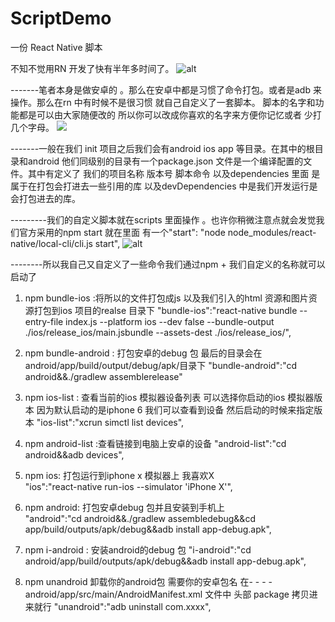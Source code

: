 # ScriptDemo
一份 React Native 脚本


不知不觉用RN 开发了快有半年多时间了。
![alt](https://www.moretime.vip/upload/2019/04/2oi54vk44ah4tq69kp9m39ptkg.jpg)

-------笔者本身是做安卓的 。那么在安卓中都是习惯了命令打包。或者是adb 来操作。那么在rn 中有时候不是很习惯 就自己自定义了一套脚本。 脚本的名字和功能都是可以由大家随便改的 所以你可以改成你喜欢的名字来方便你记忆或者 少打几个字母。
   ![](https://www.moretime.vip/upload/2019/04/ucvgo604jcif5o523fr6d9bakb.jpg)

-------一般在我们 init 项目之后我们会有android ios app 等目录。在其中的根目录和android 他们同级别的目录有一个package.json 文件是一个编译配置的文件。其中有定义了
我们的项目名称 版本号 脚本命令 以及dependencies 里面 是属于在打包会打进去一些引用的库 以及devDependencies 中是我们开发运行是会打包进去的库。



---------我们的自定义脚本就在scripts 里面操作 。也许你稍微注意点就会发觉我们官方采用的npm start 就在里面 有一个"start": "node node_modules/react-native/local-cli/cli.js start",
![alt](https://www.moretime.vip/upload/2019/04/ut2cq2uhfqiedq0hj2ivr1tas1.jpg)

--------所以我自己又自定义了一些命令我们通过npm + 我们自定义的名称就可以启动了
1. npm bundle-ios  :将所以的文件打包成js 以及我们引入的html 资源和图片资源打包到ios 项目的realse 目录下
  "bundle-ios":"react-native bundle --entry-file index.js --platform ios --dev false --bundle-output ./ios/release_ios/main.jsbundle --assets-dest ./ios/release_ios/",
  
2. npm bundle-android : 打包安卓的debug 包 最后的目录会在android/app/build/output/debug/apk/目录下
    "bundle-android":"cd android&&./gradlew assemblerelease"

3. npm ios-list : 查看当前的ios  模拟器设备列表 可以选择你启动的ios 模拟器版本 因为默认启动的是iphone 6 我们可以查看到设备 然后启动的时候来指定版本 
 "ios-list":"xcrun simctl list devices",

4. npm android-list :查看链接到电脑上安卓的设备 
    "android-list":"cd android&&adb devices",
    
5.  npm ios: 打包运行到iphone x 模拟器上 我喜欢X   
    "ios":"react-native run-ios --simulator 'iPhone X'",
    
6. npm android: 打包安卓debug 包并且安装到手机上    
    "android":"cd android&&./gradlew assembledebug&&cd app/build/outputs/apk/debug&&adb install app-debug.apk",
    
7. npm i-android : 安装android的debug 包
   "i-android":"cd android/app/build/outputs/apk/debug&&adb install app-debug.apk",
  
8.  npm unandroid  卸载你的android包 需要你的安卓包名 在- - - - android/app/src/main/AndroidManifest.xml 文件中 头部 package 拷贝进来就行
    "unandroid":"adb uninstall  com.xxxx",
